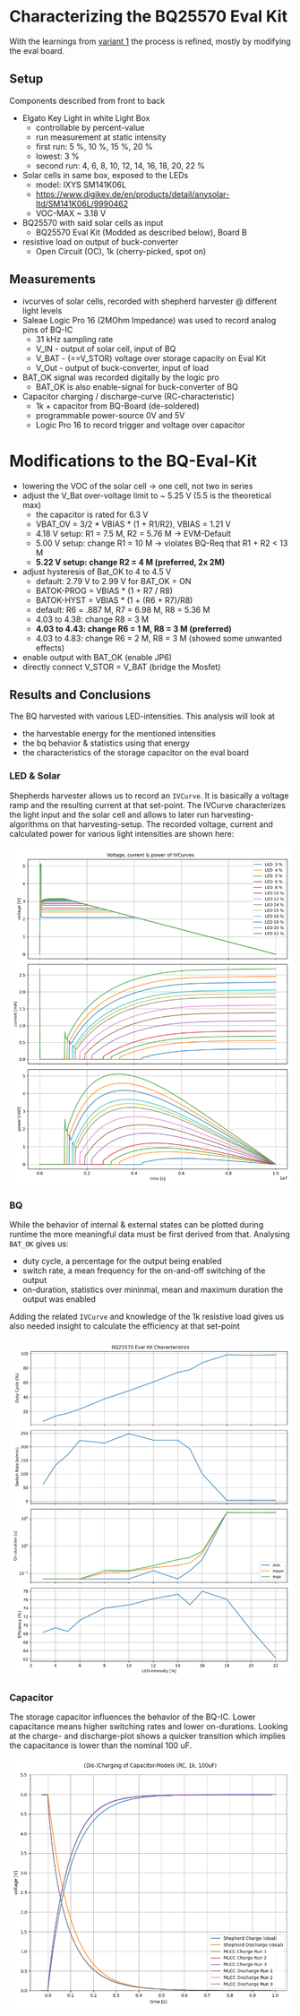 # Characterizing the BQ25570 Eval Kit

With the learnings from [variant 1](../eval_kit_behavior_var1) the process is refined, mostly by modifying the eval board.

## Setup

Components described from front to back

- Elgato Key Light in white Light Box
	- controllable by percent-value
    - run measurement at static intensity
    - first run: 5 %, 10 %, 15 %, 20 %
    - lowest: 3 %
    - second run: 4, 6, 8, 10, 12, 14, 16, 18, 20, 22 %
- Solar cells in same box, exposed to the LEDs
	- model: IXYS SM141K06L
    - https://www.digikey.de/en/products/detail/anysolar-ltd/SM141K06L/9990462
    - VOC-MAX ~ 3.18 V
- BQ25570 with said solar cells as input
	- BQ25570 Eval Kit (Modded as described below), Board B
- resistive load on output of buck-converter
	- Open Circuit (OC), 1k (cherry-picked, spot on)

## Measurements

- ivcurves of solar cells, recorded with shepherd harvester @ different light levels
- Saleae Logic Pro 16 (2MOhm Impedance) was used to record analog pins of BQ-IC
    - 31 kHz sampling rate
	- V_IN - output of solar cell, input of BQ
	- V_BAT - (==V_STOR) voltage over storage capacity on Eval Kit
	- V_Out - output of buck-converter, input of load
- BAT_OK signal was recorded digitally by the logic pro
	- BAT_OK is also enable-signal for buck-converter of BQ
- Capacitor charging / discharge-curve (RC-characteristic)
  - 1k + capacitor from BQ-Board (de-soldered)
  - programmable power-source 0V and 5V
  - Logic Pro 16 to record trigger and voltage over capacitor

# Modifications to the BQ-Eval-Kit

- lowering the VOC of the solar cell -> one cell, not two in series
- adjust the V_Bat over-voltage limit to ~ 5.25 V (5.5 is the theoretical max)
  - the capacitor is rated for 6.3 V
  - VBAT_OV = 3/2 * VBIAS * (1 + R1/R2), VBIAS = 1.21 V
  - 4.18 V setup: R1 = 7.5 M, R2 = 5.76 M -> EVM-Default
  - 5.00 V setup: change R1 = 10 M -> violates BQ-Req that R1 + R2 < 13 M
  - **5.22 V setup: change R2 = 4 M (preferred, 2x 2M)**
- adjust hysteresis of Bat_OK to 4 to 4.5 V
  - default: 2.79 V to 2.99 V for BAT_OK = ON
  - BATOK-PROG = VBIAS * (1 + R7 / R8)
  - BATOK-HYST = VBIAS * (1 + (R6 + R7)/R8)
  - default: R6 = .887 M, R7 = 6.98 M, R8 = 5.36 M
  - 4.03 to 4.38: change R8 = 3 M
  - **4.03 to 4.43: change R6 = 1 M, R8 = 3 M (preferred)**
  - 4.03 to 4.83: change R6 = 2 M, R8 = 3 M (showed some unwanted effects)
- enable output with BAT_OK (enable JP6)
- directly connect V_STOR = V_BAT (bridge the Mosfet)

## Results and Conclusions

The BQ harvested with various LED-intensities. This analysis will look at

- the harvestable energy for the mentioned intensities
- the bq behavior & statistics using that energy
- the characteristics of the storage capacitor on the eval board

### LED & Solar

Shepherds harvester allows us to record an `IVCurve`.
It is basically a voltage ramp and the resulting current at that set-point.
The IVCurve characterizes the light input and the solar cell and allows to later run harvesting-algorithms on that harvesting-setup.
The recorded voltage, current and calculated power for various light intensities are shown here:

![IVCures](plot_ivcurves.svg)

### BQ

While the behavior of internal & external states can be plotted during runtime the more meaningful data must be first derived from that.
Analysing `BAT_OK` gives us:

- duty cycle, a percentage for the output being enabled
- switch rate, a mean frequency for the on-and-off switching of the output
- on-duration, statistics over mininmal, mean and maximum duration the output was enabled

Adding the related `IVCurve` and knowledge of the 1k resistive load gives us also needed insight to calculate the efficiency at that set-point

![BQ-char](./plot_bq_statistics.svg)

### Capacitor

The storage capacitor influences the behavior of the BQ-IC.
Lower capacitance means higher switching rates and lower on-durations.
Looking at the charge- and discharge-plot shows a quicker transition which implies the capacitance is lower than the nominal 100 uF.

![cap](./plot_capacitor.png)
